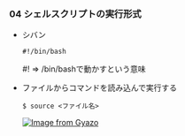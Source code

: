 ### 04 シェルスクリプトの実行形式
- シバン
  ```
  #!/bin/bash
  ```
  #! => /bin/bashで動かすという意味

- ファイルからコマンドを読み込んで実行する
  ```
  $ source <ファイル名>
  ```
  [![Image from Gyazo](https://i.gyazo.com/695725f00bf400cda1955ba00a4551d3.png)](https://gyazo.com/695725f00bf400cda1955ba00a4551d3)
